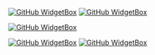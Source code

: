 [![GitHub WidgetBox](https://github-widgetbox.vercel.app/api/profile?username=HU-CODERS&data=followers,commits&theme=darkmode)](https://github.com/HU-CODERS)
[![GitHub WidgetBox](https://github-widgetbox.vercel.app/api/skills?languages=javascript,typescript,java,html,css,json,yaml&theme=darkmode&includeNames=true)](https://github.com/HU-CODERS)

[![GitHub WidgetBox](https://github-widgetbox.vercel.app/api/skills?frameworks=react,next,expressjs&theme=darkmode&includeNames=true)](https://github.com/HU-CODERS)

[![GitHub WidgetBox](https://github-widgetbox.vercel.app/api/skills?tools=git,npm,nodejs,mongodb,vercel&theme=darkmode&includeNames=true)](https://github.com/HU-CODERS)
[![GitHub WidgetBox](https://github-widgetbox.vercel.app/api/skills?software=windows,vscode&theme=darkmode&includeNames=true)](https://github.com/HU-CODERS)
